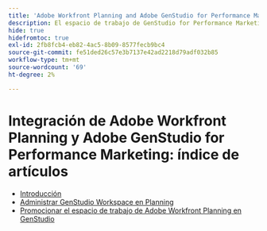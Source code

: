 ```yaml
---
title: 'Adobe Workfront Planning and Adobe GenStudio for Performance Marketing Integration: Índice de artículos'
description: El espacio de trabajo de GenStudio for Performance Marketing está disponible en Adobe Workfront Planning cuando su empresa ha adquirido ambos productos. Los artículos de esta lista describen la funcionalidad disponible para esta integración.
hide: true
hidefromtoc: true
exl-id: 2fb8fcb4-eb82-4ac5-8b09-8577fecb9bc4
source-git-commit: fe51ded26c57e3b7137e42ad2218d79adf032b85
workflow-type: tm+mt
source-wordcount: '69'
ht-degree: 2%

---
```


<!--
Better metadata when published:
---
title: "Adobe Workfront Planning and Adobe GenStudio for Performance Marketing Integration: Article Index"
description: The GenStudio for Performance Marketing workspace is available in Adobe Workfront Planning when your company has purchased both products. The articles in this list describe the functionality available for this integration. 
feature: Workfront Planning
role: User, Admin
author: Alina
recommendations: noDisplay, noCatalog
---
-->

# Integración de Adobe Workfront Planning y Adobe GenStudio for Performance Marketing: índice de artículos

* [Introducción](/help/quicksilver/planning/planning-and-genstudio-integration/get-started-with-workfront-planning-and-genstudio-integration.md)
* [Administrar GenStudio Workspace en Planning](/help/quicksilver/planning/planning-and-genstudio-integration/manage-gen-studio-workspace-in-planning.md)
* [Promocionar el espacio de trabajo de Adobe Workfront Planning en GenStudio](/help/quicksilver/planning/planning-and-genstudio-integration/promote-planning-workspace-to-genstudio.md)
